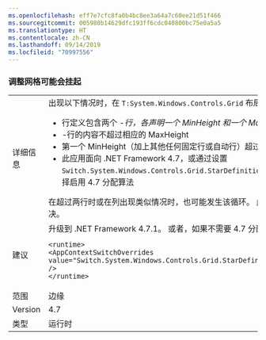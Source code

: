 ```yaml
---
ms.openlocfilehash: eff7e7cfc8fa0b4bc8ee3a64a7c60ee21d51f466
ms.sourcegitcommit: 005980b14629dfc193ff6cdc040800bc75e0a5a5
ms.translationtype: HT
ms.contentlocale: zh-CN
ms.lasthandoff: 09/14/2019
ms.locfileid: "70997556"
---
```

### <a name="resizing-a-grid-can-hang"></a>调整网格可能会挂起

|   |   |
|---|---|
|详细信息|出现以下情况时，在 <code>T:System.Windows.Controls.Grid</code> 布局期间可能会发生无限循环：<ul><li>行定义包含两个 *-行，各声明一个 MinHeight 和一个 MaxHeight。</li><li>*-行的内容不超过相应的 MaxHeight</li><li>第一个 MinHeight（加上其他任何固定行或自动行）超过了网格的可用高度</li><li>此应用面向 .NET Framework 4.7，或通过设置 <code>Switch.System.Windows.Controls.Grid.StarDefinitionsCanExceedAvailableSpace=false</code> 选择启用 4.7 分配算法</li></ul>在超过两行时或在列出现类似情况时，也可能发生该循环。 此问题已在 .NET Framework 4.7.1 中解决。|
|建议|升级到 .NET Framework 4.7.1。  或者，如果不需要 4.7 分配算法，也可以使用以下配置设置：<pre><code class="lang-xml">&lt;runtime&gt;&#13;&#10;&lt;AppContextSwitchOverrides value=&quot;Switch.System.Windows.Controls.Grid.StarDefinitionsCanExceedAvailableSpace=true&quot; /&gt;&#13;&#10;&lt;/runtime&gt;&#13;&#10;</code></pre>|
|范围|边缘|
|Version|4.7|
|类型|运行时|
